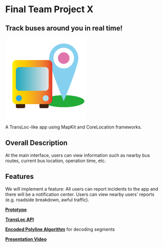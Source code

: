 # Final Team Project X

## Track buses around you in real time!

![image](256.png)

A TransLoc-like app using MapKit and CoreLocation frameworks.

## Overall Description

At the main interface, users can view information such as nearby bus routes, current bus location, operation time, etc.

## Features

We will implement a feature: All users can report incidents to the app and there will be a notification center. Users can view nearby users' reports (e.g. roadside breakdown, awful traffic).



**[Prototype](https://wantwantwant.invisionapp.com/prototype/cl1b9x9c10000qu017cvtwv60/play)**

**[TransLoc API](https://rapidapi.com/transloc/api/openapi-1-2)**

**[Encoded Polyline Algorithm](https://developers.google.com/maps/documentation/utilities/polylinealgorithm)** for decoding segments

**[Presentation Video](https://www.youtube.com/watch?v=1sNW_SlmhGY)**
